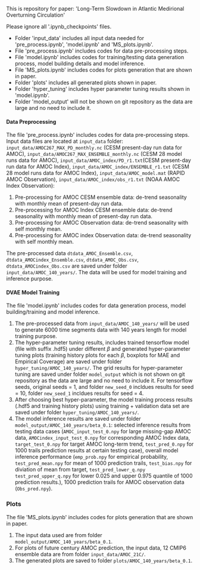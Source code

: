 This is repository for paper: 'Long-Term Slowdown in Atlantic Medirional Overturning Circulation'

Please ignore all '.ipynb_checkpoints' files.

* Folder 'input_data' includes all input data needed for 'pre_process.ipynb', 'model.ipynb' and 'MS_plots.ipynb'.
* File 'pre_process.ipynb' includes codes for data pre-processing steps.
* File 'model.ipynb' includes codes for training/testing data generation process, model building details and model inference.
* File 'MS_plots.ipynb' includes codes for plots generation that are shown in paper.
* Folder 'plots' includes all generated plots shown in paper.
* Folder 'hyper_tuning' includes hyper parameter tuning results shown in 'model.ipynb'.
* Folder 'model_output' will not be shown on git repository as the data are large and no need to include it.

#### Data Preprocessing

The file 'pre_process.ipynb' includes codes for data pre-processing steps. Input data files are located at `input_data` folder: `input_data/AMOC267_MAX_PD_monthly.nc` (CESM present-day run data for AMOC), `input_data/AMOC267_MAX_ENSEMBLE_monthly.nc` (CESM 28 model runs data for AMOC), `input_data/AMOC_index/PD_r1.txt`(CESM present-day run data for AMOC Index), `input_data/AMOC_index/ENSEMBLE_r1.txt` (CESM 28 model runs data for AMOC Index), `input_data/AMOC_model.mat` (RAPID AMOC Observation), `input_data/AMOC_index/obs_r1.txt` (NOAA AMOC Index Observation):

1. Pre-processing for AMOC CESM ensemble data: de-trend seasonality with monthly mean of present-day run data.
2. Pre-processing for AMOC Index CESM ensemble data: de-trend seasonality with monthly mean of present-day run data.
3. Pre-processing for AMOC Observation data: de-trend seasonality with self monthly mean.
4. Pre-processing for AMOC index Observation data: de-trend seasonality with self monthly mean.

The pre-processed data `dtdata_AMOC_Ensemble.csv`, `dtdata_AMOCindex_Ensemble.csv`, `dtdata_AMOC_Obs.csv`, `dtdata_AMOCindex_Obs.csv` are saved under folder `input_data/AMOC_140_years/`. The data will be used for model training and inference purpose.

#### DVAE Model Training

The file 'model.ipynb' includes codes for data generation process, model building/training and model inference.

1. The pre-processed data from `input_data/AMOC_140_years/` will be used to generate 6000 time segments data with 140 years length for model training purpose. 
2. The hyper-parameter tuning results, includes trained tensorflow model (file with suffix .hdf5) under different $\beta$ and generated hyper-parameter tuning plots (training history plots for each $\beta$, boxplots for MAE and Empirical Coverage) are saved under folder `hyper_tuning/AMOC_140_years/`. The grid results for hyper-parameter tuning are saved under folder `model_output` which is not shown on git repository as the data are large and no need to include it. For tensorflow seeds, original seeds = 1, and folder `new_seed_0` incldues results for seed = 10, folder `new_seed_1` incldues results for seed = 4.
3. After choosing best hyper-parameter, the model training process results (.hdf5 and training history plots) using training + validation data set are saved under folder `hyper_tuning/AMOC_140_years/`.
4. The model inference results are saved under folder `model_output/AMOC_140_years/beta_0.1`: selected inference results from testing data cases (`AMOC_input_test_0.npy` for large missing-gap AMOC data, `AMOCindex_input_test_0.npy` for corresponding AMOC Index data, `target_test_0.npy` for target AMOC long-term trend, `test_pred_0.npy` for 1000 trails prediction results at certain testing case), overall model inference performance (`emp_prob.npy` for empirical probability, `test_pred_mean.npy` for mean of 1000 prediction trails, `test_bias.npy` for diviation of mean from target, `test_pred_lower_q.npy` `test_pred_upper_q.npy` for lower 0.025 and upper 0.975 quantile of 1000 prediction results.), 1000 prediction trails for AMOC observation data (`Obs_pred.npy`).

### Plots

The file 'MS_plots.ipynb' includes codes for plots generation that are shown in paper.

1. The input data used are from folder `model_output/AMOC_140_years/beta_0.1`.
2. For plots of future century AMOC prediction, the input data, 12 CMIP6 ensemble data are from folder `input_data/AMOC_21C/`.
3. The generated plots are saved to folder `plots/AMOC_140_years/beta_0.1`.